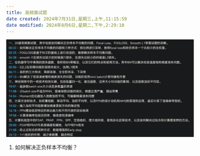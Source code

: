 ```yaml
---
title: 高频面试题
date created: 2024年7月31日,星期三,上午,11:15:59
date modified: 2024年8月6日,星期二,下午,2:29:10
---
```

![](docs/01attachment/docs/Work/求职知识储备/高频面试题/IMG-2024-07-31-15-50.png)

1. 如何解决正负样本不均衡？
